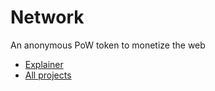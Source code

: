 # Network

An anonymous PoW token to monetize the web

- [Explainer](https://github.com/hazae41/network/blob/main/rfc/TOKEN.md)
- [All projects](https://github.com/stars/hazae41/lists/network)
